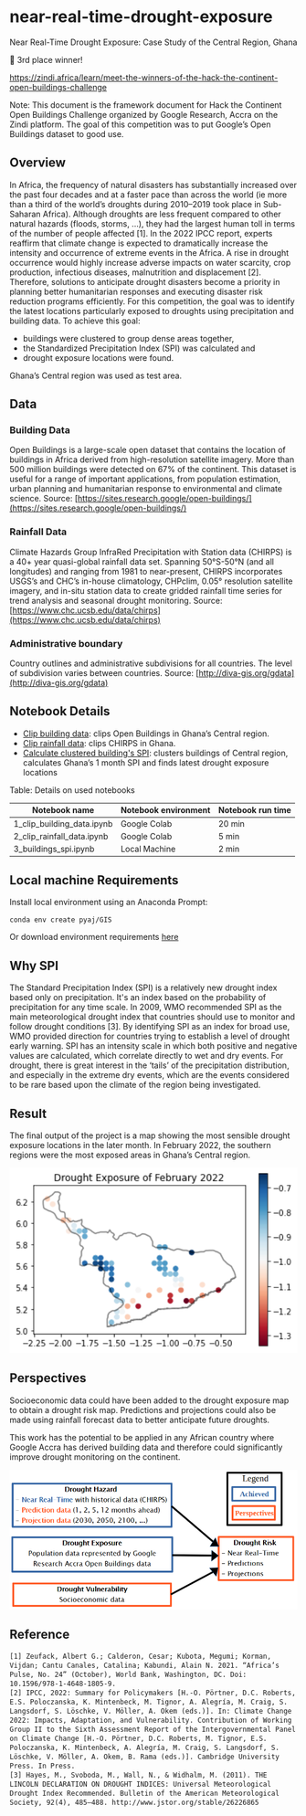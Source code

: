 # near-real-time-drought-exposure

Near Real-Time Drought Exposure: Case Study of the Central Region, Ghana

:3rd_place_medal: 3rd place winner! 

https://zindi.africa/learn/meet-the-winners-of-the-hack-the-continent-open-buildings-challenge

Note: This document is the framework document for Hack the Continent Open Buildings Challenge organized by Google Research, Accra on the Zindi platform. The goal of this competition was to put Google’s Open Buildings dataset to good use.

## Overview

In Africa, the frequency of natural disasters has substantially increased over the past four decades and at a faster pace than across the world (ie more than a third of the world’s droughts during 2010–2019 took place in Sub-Saharan Africa). Although droughts are less frequent compared to other natural hazards (floods, storms, ...), they had the largest human toll in terms of the number of people affected [1]. In the 2022 IPCC report, experts reaffirm that climate change is expected to dramatically increase the intensity and occurrence of extreme events in the Africa. A rise in drought occurrence would highly increase adverse impacts on water scarcity, crop production, infectious diseases, malnutrition and displacement [2]. 
Therefore, solutions to anticipate drought disasters become a priority in planning better humanitarian responses and executing disaster risk reduction programs efficiently. For this competition, the goal was to identify the latest locations particularly exposed to droughts using precipitation and building data. To achieve this goal: 
- buildings were clustered to group dense areas together,
- the Standardized Precipitation Index (SPI) was calculated and
- drought exposure locations were found.

 Ghana’s Central region was used as test area.

## Data

### Building Data
Open Buildings is a large-scale open dataset that contains the location of buildings in Africa derived from high-resolution satellite imagery. More than 500 million buildings were detected on 67% of the continent. This dataset is useful for a range of important applications, from population estimation, urban planning and humanitarian response to environmental and climate science. Source: [https://sites.research.google/open-buildings/](https://sites.research.google/open-buildings/)

### Rainfall Data
Climate Hazards Group InfraRed Precipitation with Station data (CHIRPS) is a 40+ year quasi-global rainfall data set. Spanning 50°S-50°N (and all longitudes) and ranging from 1981 to near-present, CHIRPS incorporates USGS’s and CHC’s in-house climatology, CHPclim, 0.05° resolution satellite imagery, and in-situ station data to create gridded rainfall time series for trend analysis and seasonal drought monitoring. Source: [https://www.chc.ucsb.edu/data/chirps](https://www.chc.ucsb.edu/data/chirps)

### Administrative boundary
Country outlines and administrative subdivisions for all countries. The level of subdivision varies between countries. Source: [http://diva-gis.org/gdata](http://diva-gis.org/gdata)

## Notebook Details

- [Clip building data](1_clip_building_data.ipynb): clips Open Buildings in Ghana’s Central region.
- [Clip rainfall data](2_clip_rainfall_data.ipynb): clips CHIRPS in Ghana.
- [Calculate clustered building's SPI](3_buildings_spi.ipynb): clusters buildings of Central region, calculates Ghana’s 1 month SPI and finds latest drought exposure locations

Table: Details on used notebooks

| Notebook name | Notebook environment | Notebook run time |
| --- | --- | --- |
| 1_clip_building_data.ipynb | Google Colab | 20 min |
| 2_clip_rainfall_data.ipynb | Google Colab | 5 min |
| 3_buildings_spi.ipynb | Local Machine | 2 min |

## Local machine Requirements

Install local environment using an Anaconda Prompt:

```
conda env create pyaj/GIS
```

Or download environment requirements [here](https://anaconda.org/Pyaj/GIS/2022.03.24.074655/download/GIS.yml)

## Why SPI

The Standard Precipitation Index (SPI) is a relatively new drought index based only on precipitation. It's an index based on the probability of precipitation for any time scale. In 2009, WMO recommended SPI as the main meteorological drought index that countries should use to monitor and follow drought conditions [3]. By identifying SPI as an index for broad use, WMO provided direction for countries trying to establish a level of drought early warning. SPI has an intensity scale in which both positive and negative values are calculated, which correlate directly to wet and dry events. For drought, there is great interest in the ‘tails’ of the precipitation distribution, and especially in the extreme dry events, which are the events considered to be rare based upon the climate of the region being investigated.

## Result

The final output of the project is a map showing the most sensible drought exposure locations in the later month. In February 2022, the southern regions were the most exposed areas in Ghana’s Central region.

<img src="./images/result.png" alt="result" width="800"/>

## Perspectives

Socioeconomic data could have been added to the drought exposure map to obtain a drought risk map. Predictions and projections could also be made using rainfall forecast data to better anticipate future droughts.

This work has the potential to be applied in any African country where Google Accra has derived building data and therefore could significantly improve drought monitoring on the continent.

![Perspectives](./images/perspectives.png)

## Reference

	[1] Zeufack, Albert G.; Calderon, Cesar; Kubota, Megumi; Korman, Vijdan; Cantu Canales, Catalina; Kabundi, Alain N. 2021. “Africa’s Pulse, No. 24” (October), World Bank, Washington, DC. Doi: 10.1596/978-1-4648-1805-9.
	[2] IPCC, 2022: Summary for Policymakers [H.-O. Pörtner, D.C. Roberts, E.S. Poloczanska, K. Mintenbeck, M. Tignor, A. Alegría, M. Craig, S. Langsdorf, S. Löschke, V. Möller, A. Okem (eds.)]. In: Climate Change 2022: Impacts, Adaptation, and Vulnerability. Contribution of Working Group II to the Sixth Assessment Report of the Intergovernmental Panel on Climate Change [H.-O. Pörtner, D.C. Roberts, M. Tignor, E.S. Poloczanska, K. Mintenbeck, A. Alegría, M. Craig, S. Langsdorf, S. Löschke, V. Möller, A. Okem, B. Rama (eds.)]. Cambridge University Press. In Press.
	[3] Hayes, M., Svoboda, M., Wall, N., & Widhalm, M. (2011). THE LINCOLN DECLARATION ON DROUGHT INDICES: Universal Meteorological Drought Index Recommended. Bulletin of the American Meteorological Society, 92(4), 485–488. http://www.jstor.org/stable/26226865
